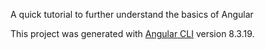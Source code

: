 A quick tutorial to further understand the basics of Angular

This project was generated with [Angular CLI](https://github.com/angular/angular-cli) version 8.3.19.


